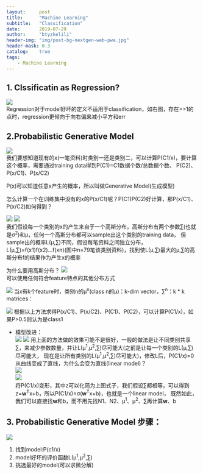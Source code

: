 ```yaml
---
layout:     post
title:      "Machine Learning"
subtitle:   "Classification"
date:       2019-07-29
author:     "btyzkelili"
header-img: "img/post-bg-nextgen-web-pwa.jpg"
header-mask: 0.3
catalog:    true
tags:
    - Machine Learning
---  
```

## 1. Clssificatin as Regression?
![](/img/lhy_ml/c-1.png)  
Regression对于model好坏的定义不适用于classification，如右图，存在>>1的点时，regression更倾向于向右偏来减小平方和err  

## 2.Probabilistic Generative Model
![](/img/lhy_ml/c-2.png)  
我们要想知道现有的x(一笔资料)时类别一还是类别二，可以计算P(C1/x)，要计算这个概率，需要通过training data得到P(C1)=C1数据个数/总数据个数、
P(C2)、P(x/C1)、P(x/C2)  

P(x)可以知道任意x产生的概率，所以叫做Generative Model(生成模型)  

怎么计算一个在训练集中没有的x的P(x/C1)呢？P(C1)P(C2)好计算，那P(x/C1)、P(x/C2)如何得到？

![](/img/lhy_ml/c-3.png)  ![](/img/lhy_ml/c-4.png)  
我们假设每一个类别的x的产生来自于一个高斯分布，高斯分布有两个参数∑(也就是σ<sup>2</sup>)和μ，任何一个高斯分布都可以sample出这个类别的training data，
但sample出的概率L(μ,∑)不同，假设每笔资料之间独立分布，L(μ,∑)=f(x1)f(x2)...f(xn)(图中n=79笔该类别资料)，找到使L(μ,∑)最大的μ,∑的高斯分布f的结果作为产生x的概率

为什么要用高斯分布？
![](/img/lhy_ml/c-10.png)  
可以使用任何符合feature特点的其他分布方式

![](/img/lhy_ml/c-5.png) 
当x有k个feature时，类别n的μ<sup>n</sup>(class n的μ)：k-dim vector，∑<sup>n</sup>：k * k matrices：

![](/img/lhy_ml/c-6.png) 
根据以上方法求得P(x/C1)、P(x/C2)、P(C1)、P(C2)，可以计算P(C1/x)，如果P>0.5则认为是class1

* 模型改进：  
![](/img/lhy_ml/c-7.png) 
![](/img/lhy_ml/c-8.png) 
用上面的方法做的效果可能不是很好，一般的做法是让不同类别共享∑，来减少参数数量，并让L(μ<sup>1</sup>,μ<sup>2</sup>,∑)尽可能大(之前是让每一个类别的L(μ,∑)尽可能大，
现在是让所有类别的L(μ<sup>1</sup>,μ<sup>2</sup>,∑)尽可能大)，修改L后，P(C1/x)=0从曲线变成了直线，为什么会变为直线(linear model)？  
![](/img/lhy_ml/c-11.png)  
![](/img/lhy_ml/c-12.png)  
将P(C1/x)变形，其中z可以化简为上图式子，我们假设∑都相等，可以得到z=**w**<sup>T</sup>x+b，所以P(C1/x)=σ(**w**<sup>T</sup>x+b)，也就是一个linear model，
既然如此，我们可以直接找**w**和b，而不用先找N1、N2、μ<sup>1</sup>、μ<sup>2</sup>、∑再计算**w**、b

## 3. Probabilistic Generative Model 步骤：  
![](/img/lhy_ml/c-9.png) 
1. 找到model:P(c1/x)
2. model好坏的评价函数L(μ<sup>1</sup>,μ<sup>2</sup>,∑)
3. 挑选最好的model(可以求微分解)








